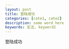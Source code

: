 ```yaml
---
layout: post
title: 登陆成功
categories: [cate1, cate2]
description: some word here
keywords: 生活, keyword2
---
```

登陆成功
